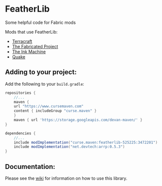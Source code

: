 # FeatherLib

Some helpful code for Fabric mods

Mods that use FeatherLib:
- [Terracraft](https://github.com/SimplyCmd/Terracraft)
- [The Fabricated Project](https://github.com/SimplyCmd?tab=repositories&q=Fabricated&type=&language=&sort=)
- [The Ink Machine](https://github.com/SimplyCmd/The-Ink-Machine)
- [Quake](https://github.com/SimplyCmd/Quake)

## Adding to your project:
Add the following to your `build.gradle`:
```gradle
repositories {
    //...
    maven {
	url "https://www.cursemaven.com"
	content { includeGroup "curse.maven" }
    }
    maven { url 'https://storage.googleapis.com/devan-maven/' }
}

dependencies {
    //...
    include modImplementation("curse.maven:featherlib-525225:3472201")
    include modImplementation("net.devtech:arrp:0.5.3")
}
```

## Documentation:
Please see the [wiki](https://github.com/SimplyCmd/FeatherLib/wiki) for information on how to use this library.
